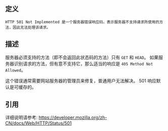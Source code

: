 ## 定义

```
HTTP 501 Not Implemented 是一个服务器错误响应码，表示服务器不支持请求所使用的方法，因此无法处理该请求。
```

## 描述

服务器必须支持的方法（即不会返回此状态码的方法）只有 `GET` 和 `HEAD`。 如果服务器识别请求的方法，但有意不支持它，那么适当的响应是 `405 Method Not Allowed`。

这个错误通常需要网站服务器的管理员来修复，普通用户无法解决。 501 响应默认是可缓存的。

## 引用

详细说明请参考: https://developer.mozilla.org/zh-CN/docs/Web/HTTP/Status/501